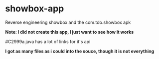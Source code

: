 # showbox-app
Reverse engineering showbox and the com.tdo.showbox apk

  **Note: I did not create this app, I just want to see how it works**

#C2999a.java has a lot of links for it's api

**I got as many files as i could into the souce, though it is not everything**
